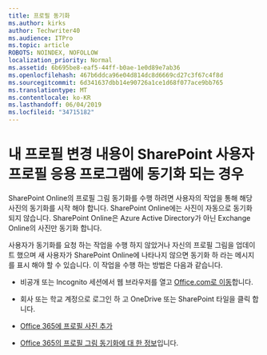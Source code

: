 ```yaml
---
title: 프로필 동기화
ms.author: kirks
author: Techwriter40
ms.audience: ITPro
ms.topic: article
ROBOTS: NOINDEX, NOFOLLOW
localization_priority: Normal
ms.assetid: 6b695be8-eaf5-44ff-b0ae-1e0d89e7ab36
ms.openlocfilehash: 467b6ddca96e04d814dc8d6669cd27c3f67c4f8d
ms.sourcegitcommit: 6d341637dbb14e90726a1ce1d68f077ace9bb765
ms.translationtype: MT
ms.contentlocale: ko-KR
ms.lasthandoff: 06/04/2019
ms.locfileid: "34715182"
---
```

# <a name="when-do-my-profile-changes-sync-to-the-sharepoint-user-profile-application"></a>내 프로필 변경 내용이 SharePoint 사용자 프로필 응용 프로그램에 동기화 되는 경우

SharePoint Online의 프로필 그림 동기화를 수행 하려면 사용자의 작업을 통해 해당 사진의 동기화를 시작 해야 합니다. SharePoint Online에는 사진이 자동으로 동기화 되지 않습니다. SharePoint Online은 Azure Active Directory가 아닌 Exchange Online의 사진만 동기화 합니다.

사용자가 동기화를 요청 하는 작업을 수행 하지 않았거나 자신의 프로필 그림을 업데이트 했으며 새 사용자가 SharePoint Online에 나타나지 않으면 동기화 하 라는 메시지를 표시 해야 할 수 있습니다. 이 작업을 수행 하는 방법은 다음과 같습니다.

- 비공개 또는 Incognito 세션에서 웹 브라우저를 열고 [Office.com로 이동](http://www.office.com/)합니다.

- 회사 또는 학교 계정으로 로그인 하 고 OneDrive 또는 SharePoint 타일을 클릭 합니다.

- [Office 365에 프로필 사진 추가](https://support.office.com/en-us/article/Add-your-profile-photo-to-Office-365-2eaf93fd-b3f1-43b9-9cdc-bdcd548435b7)

- [Office 365의 프로필 그림 동기화에 대 한 정보](https://support.office.com/en-us/article/Information-about-user-profile-synchronization-in-SharePoint-Online-177eb196-5887-43c9-84c3-b98a43d35129)입니다.

